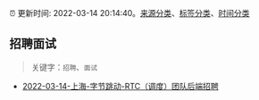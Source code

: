 :alarm_clock: 更新时间: 2022-03-14 20:14:40。[来源分类](../README.md)、[标签分类](../TAGS.md)、[时间分类](../TIMELINE.md)

## 招聘面试


> 关键字：`招聘`、`面试`



- [2022-03-14-上海-字节跳动-RTC（调度）团队后端招聘](https://www.v2ex.com/t/840344) 